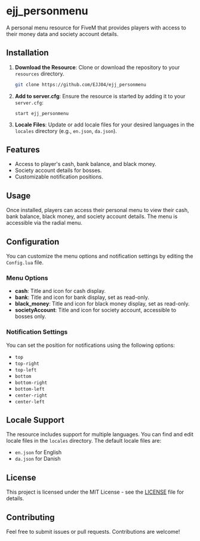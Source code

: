 # ejj_personmenu

A personal menu resource for FiveM that provides players with access to their money data and society account details.

## Installation

1. **Download the Resource**:
   Clone or download the repository to your `resources` directory.

   ```bash
   git clone https://github.com/EJJ04/ejj_personmenu
   ```

2. **Add to server.cfg**: Ensure the resource is started by adding it to your `server.cfg`:

   ```
   start ejj_personmenu
   ```

3. **Locale Files**: Update or add locale files for your desired languages in the `locales` directory (e.g., `en.json`, `da.json`).

## Features

- Access to player's cash, bank balance, and black money.
- Society account details for bosses.
- Customizable notification positions.

## Usage

Once installed, players can access their personal menu to view their cash, bank balance, black money, and society account details. The menu is accessible via the radial menu.

## Configuration

You can customize the menu options and notification settings by editing the `Config.lua` file. 

### Menu Options

- **cash**: Title and icon for cash display.
- **bank**: Title and icon for bank display, set as read-only.
- **black_money**: Title and icon for black money display, set as read-only.
- **societyAccount**: Title and icon for society account, accessible to bosses only.

### Notification Settings

You can set the position for notifications using the following options:
- `top`
- `top-right`
- `top-left`
- `bottom`
- `bottom-right`
- `bottom-left`
- `center-right`
- `center-left`

## Locale Support

The resource includes support for multiple languages. You can find and edit locale files in the `locales` directory. The default locale files are:
- `en.json` for English
- `da.json` for Danish

## License

This project is licensed under the MIT License - see the [LICENSE](LICENSE) file for details.

## Contributing

Feel free to submit issues or pull requests. Contributions are welcome!